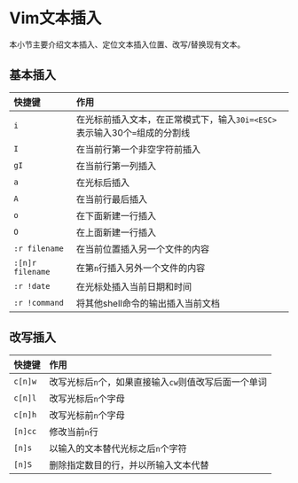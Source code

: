 # Vim文本插入
<style> table {margin: auto;} </style>
本小节主要介绍文本插入、定位文本插入位置、改写/替换现有文本。

## 基本插入
| 快捷键 | 作用 |
|:--|:--|
| `i` | 在光标前插入文本，在正常模式下，输入`30i=<ESC>`表示输入30个`=`组成的分割线 |
| `I` | 在当前行第一个非空字符前插入 |
| `gI` | 在当前行第一列插入 |
| `a` | 在光标后插入 |
| `A` | 在当前行最后插入 |
| `o` | 在下面新建一行插入 |
| `O` | 在上面新建一行插入 |
| `:r filename` | 在当前位置插入另一个文件的内容 |
| `:[n]r filename` | 在第`n`行插入另外一个文件的内容 |
| `:r !date` | 在光标处插入当前日期和时间 |
| `:r !command` | 将其他shell命令的输出插入当前文档 |


## 改写插入
| 快捷键 | 作用 |
|:--|:--|
| `c[n]w` | 改写光标后`n`个，如果直接输入`cw`则值改写后面一个单词 |
| `c[n]l` | 改写光标后`n`个字母 |
| `c[n]h` | 改写光标前`n`个字母 |
| `[n]cc` | 修改当前`n`行 |
| `[n]s` | 以输入的文本替代光标之后`n`个字符 |
| `[n]S` | 删除指定数目的行，并以所输入文本代替 |